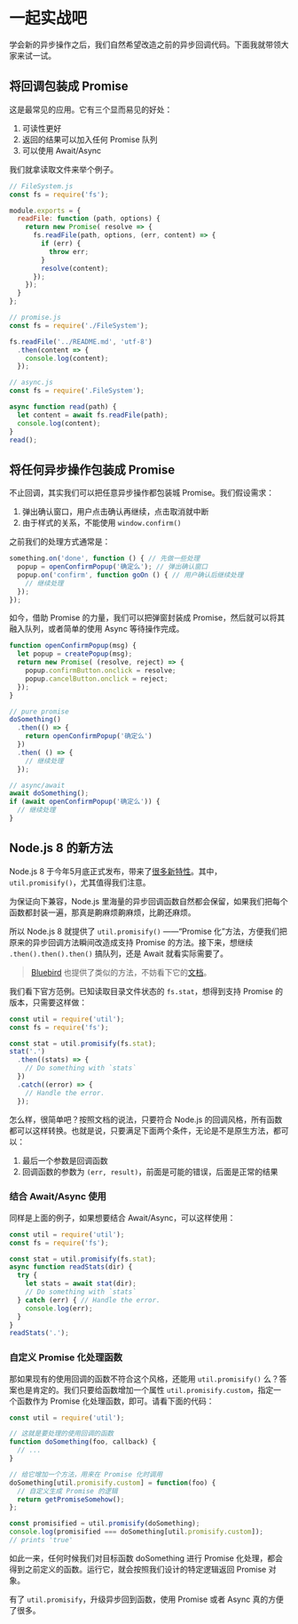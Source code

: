 一起实战吧
========

学会新的异步操作之后，我们自然希望改造之前的异步回调代码。下面我就带领大家来试一试。

## 将回调包装成 Promise

这是最常见的应用。它有三个显而易见的好处：

1. 可读性更好
2. 返回的结果可以加入任何 Promise 队列
3. 可以使用 Await/Async

我们就拿读取文件来举个例子。

```javascript
// FileSystem.js
const fs = require('fs');

module.exports = {
  readFile: function (path, options) {
    return new Promise( resolve => {
      fs.readFile(path, options, (err, content) => {
        if (err) {
          throw err;
        }
        resolve(content);
      });
    });
  }
};

// promise.js
const fs = require('./FileSystem');

fs.readFile('../README.md', 'utf-8')
  .then(content => {
    console.log(content);
  });

// async.js
const fs = require('.FileSystem');

async function read(path) {
  let content = await fs.readFile(path);
  console.log(content);
}
read();
```

## 将任何异步操作包装成 Promise

不止回调，其实我们可以把任意异步操作都包装城 Promise。我们假设需求：

1. 弹出确认窗口，用户点击确认再继续，点击取消就中断
2. 由于样式的关系，不能使用 `window.confirm()`

之前我们的处理方式通常是：

```javascript
something.on('done', function () { // 先做一些处理
  popup = openConfirmPopup('确定么'); // 弹出确认窗口
  popup.on('confirm', function goOn () { // 用户确认后继续处理
    // 继续处理
  });
});
```

如今，借助 Promise 的力量，我们可以把弹窗封装成 Promise，然后就可以将其融入队列，或者简单的使用 Async 等待操作完成。

```javascript
function openConfirmPopup(msg) {
  let popup = createPopup(msg);
  return new Promise( (resolve, reject) => {
    popup.confirmButton.onclick = resolve;
    popup.cancelButton.onclick = reject;
  });
}

// pure promise
doSomething()
  .then(() => {
    return openConfirmPopup('确定么')
  })
  .then( () => {
    // 继续处理
  });

// async/await
await doSomething();
if (await openConfirmPopup('确定么')) {
  // 继续处理
}
```

## Node.js 8 的新方法

Node.js 8 于今年5月底正式发布，带来了[很多新特性](https://github.com/nodejs/node/blob/master/doc/changelogs/CHANGELOG_V8.md#8.0.0)。其中，`util.promisify()`，尤其值得我们注意。

为保证向下兼容，Node.js 里海量的异步回调函数自然都会保留，如果我们把每个函数都封装一遍，那真是齁麻烦齁麻烦，比齁还麻烦。

所以 Node.js 8 就提供了 `util.promisify()` ——“Promise 化”方法，方便我们把原来的异步回调方法瞬间改造成支持 Promise 的方法。接下来，想继续 `.then().then().then()` 搞队列，还是 Await 就看实际需要了。

> [Bluebird](http://bluebirdjs.com/) 也提供了类似的方法，不妨看下它的[文档](http://bluebirdjs.com/docs/features.html#promisification-on-steroids)。

我们看下官方范例。已知读取目录文件状态的 `fs.stat`，想得到支持 Promise 的版本，只需要这样做：

```javascript
const util = require('util');
const fs = require('fs');

const stat = util.promisify(fs.stat);
stat('.')
  .then((stats) => {
    // Do something with `stats`
  })
  .catch((error) => {
    // Handle the error.
  });
```

怎么样，很简单吧？按照文档的说法，只要符合 Node.js 的回调风格，所有函数都可以这样转换。也就是说，只要满足下面两个条件，无论是不是原生方法，都可以：

1. 最后一个参数是回调函数
2. 回调函数的参数为 `(err, result)`，前面是可能的错误，后面是正常的结果

### 结合 Await/Async 使用

同样是上面的例子，如果想要结合 Await/Async，可以这样使用：

```javascript
const util = require('util');
const fs = require('fs');

const stat = util.promisify(fs.stat);
async function readStats(dir) {
  try {
    let stats = await stat(dir);
    // Do something with `stats`
  } catch (err) { // Handle the error.
    console.log(err);
  }
}
readStats('.');
```

### 自定义 Promise 化处理函数

那如果现有的使用回调的函数不符合这个风格，还能用 `util.promisify()` 么？答案也是肯定的。我们只要给函数增加一个属性 `util.promisify.custom`，指定一个函数作为 Promise 化处理函数，即可。请看下面的代码：

```javascript
const util = require('util');

// 这就是要处理的使用回调的函数
function doSomething(foo, callback) {
  // ...
}

// 给它增加一个方法，用来在 Promise 化时调用
doSomething[util.promisify.custom] = function(foo) {
  // 自定义生成 Promise 的逻辑
  return getPromiseSomehow();
};

const promisified = util.promisify(doSomething);
console.log(promisified === doSomething[util.promisify.custom]);
// prints 'true'
```

如此一来，任何时候我们对目标函数 doSomething 进行 Promise 化处理，都会得到之前定义的函数。运行它，就会按照我们设计的特定逻辑返回 Promise 对象。

有了 `util.promisify`，升级异步回到函数，使用 Promise 或者 Async 真的方便了很多。